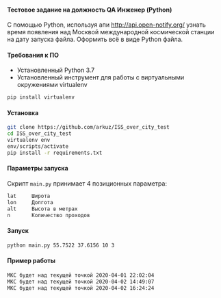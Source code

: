 #### Тестовое задание на должность QA Инженер (Python)
С помощью Python, используя апи http://api.open-notify.org/ узнать время появления над Москвой международной космической станции на дату запуска файла.
Оформить всё в виде Python файла.
 
 
#### Требования к ПО
- Установленный Python 3.7
- Установленный инструмент для работы с виртуальными окружениями virtualenv
```bash
pip install virtualenv
```

#### Установка
```bash
git clone https://github.com/arkuz/ISS_over_city_test
cd ISS_over_city_test
virtualenv env
env/scripts/activate
pip install -r requirements.txt
```

#### Параметры запуска
Скрипт `main.py` принимает 4 позиционных параметра:
```bash
lat     Широта
lon     Долгота
alt     Высота в метрах
n       Количество проходов
```

#### Запуск
```bash
python main.py 55.7522 37.6156 10 3
```

#### Пример работы
```bash
МКС будет над текущей точкой 2020-04-01 22:02:04
МКС будет над текущей точкой 2020-04-02 14:49:07
МКС будет над текущей точкой 2020-04-02 16:24:24
```